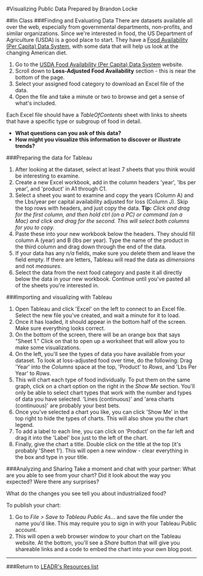 #Visualizing Public Data
Prepared by Brandon Locke

##In Class
###Finding and Evaluating Data
There are datasets available all over the web, especially from governmental departments, non-profits, and similar organizations. Since we're interested in food, the US Department of Agriculture (USDA) is a good place to start. They have a [Food Availability (Per Capita) Data System](http://www.ers.usda.gov/data-products/food-availability-per-capita-data-system/), with some data that will help us look at the changing American diet.

1. Go to the [USDA Food Availability (Per Capita) Data System](http://www.ers.usda.gov/data-products/food-availability-per-capita-data-system/) website.
2. Scroll down to **Loss-Adjusted Food Availability** section - this is near the bottom of the page.
3. Select your assigned food category to download an Excel file of the data.
4. Open the file and take a minute or two to browse and get a sense of what's included.

Each Excel file should have a *TableOfContents* sheet with links to sheets that have a specific type or subgroup of food in detail.

* **What questions can you ask of this data?**
* **How might you visualize this information to discover or illustrate trends?**

###Preparing the data for Tableau
1. After looking at the dataset, select at least 7 sheets that you think would be interesting to examine.
1. Create a new Excel workbook, add in the column headers 'year', 'lbs per year', and 'product' in A1 through C1. 
1. Select a sheet you want to examine and copy the years (Column A) and the Lbs/year per capital availability adjusted for loss (Column J). Skip the top rows with headers, and just copy the data. **Tip:** *Click and drag for the first column, and then hold ctrl (on a PC) or command (on a Mac) and click and drag for the second. This will select both columns for you to copy.*
1. Paste these into your new workbook below the headers. They should fill column A (year) and B (lbs per year). Type the name of the product in the third column and drag down through the end of the data.
2. If your data has any *n/a* fields, make sure you delete them and leave the field empty. If there are letters, Tableau will read the data as *dimensions* and not *measures*.
1. Select the data from the next food category and paste it all directly below the data in your new workbook. Continue until you've pasted all of the sheets you're interested in.

###Importing and visualizing with Tableau
1. Open Tableau and click 'Excel' on the left to connect to an Excel file. Select the new file you've created, and wait a minute for it to load.
1. Once it has loaded, it should appear in the bottom half of the screen. Make sure everything looks correct.
1. On the bottom of the screen, there will be an orange box that says "Sheet 1." Click on that to open up a worksheet that will allow you to make some visualizations.
1. On the left, you'll see the types of data you have available from your dataset. To look at loss-adjusted food over time, do the following: Drag 'Year' into the *Columns* space at the top, 'Product' to *Rows*, and 'Lbs Per Year' to *Rows*.
1. This will chart each type of food individually. To put them on the same graph, click on a chart option on the right in the *Show Me* section. You'll only be able to select chart types that work with the number and types of data you have selected. 'Lines (continuous)' and 'area charts (continuous)' are probably your best bets.
1. Once you've selected a chart you like, you can click 'Show Me' in the top right to hide the types of charts. This will also show you the chart legend.
1. To add a label to each line, you can click on 'Product' on the far left and drag it into the 'Label' box just to the left of the chart.
1. Finally, give the chart a title. Double click on the title at the top (it's probably 'Sheet 1'). This will open a new window - clear everything in the box and type in your title.

###Analyzing and Sharing
Take a moment and chat with your partner:
What are you able to see from your chart? Did it look about the way you expected? Were there any surprises?

What do the changes you see tell you about industrialized food? 

To publish your chart:

1. Go to *File > Save to Tableau Public As...* and save the file under the name you'd like. This may require you to sign in with your Tableau Public account.
1. This will open a web browser window to your chart on the Tableau website. At the bottom, you'll see a *Share* button that will give you shareable links and a code to embed the chart into your own blog post.

-----
###Return to [LEADR's Resources list](https://github.com/leadr-msu/Resources)
